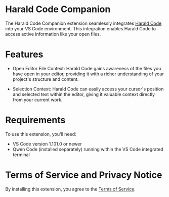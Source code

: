 # Harald Code Companion

The Harald Code Companion extension seamlessly integrates [Harald Code](https://github.com/haraldroine/harald-code) into your VS Code environment. This integration enables Harald Code to access active information like your open files.

# Features

- Open Editor File Context: Harald Code gains awareness of the files you have open in your editor, providing it with a richer understanding of your project's structure and content.

- Selection Context: Harald Code can easily access your cursor's position and selected text within the editor, giving it valuable context directly from your current work.

# Requirements

To use this extension, you'll need:

- VS Code version 1.101.0 or newer
- Qwen Code (installed separately) running within the VS Code integrated terminal

# Terms of Service and Privacy Notice

By installing this extension, you agree to the [Terms of Service](https://github.com/haraldroine/harald-code/blob/main/docs/tos-privacy.md).
